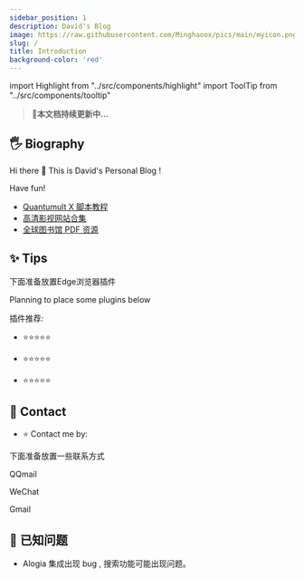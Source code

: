 ```yaml
---
sidebar_position: 1
description: David's Blog
image: https://raw.githubusercontent.com/Minghaoox/pics/main/myicon.png
slug: /
title: Introduction
background-color: 'red'
---
```


import Highlight from "../src/components/highlight"
import ToolTip from "../src/components/tooltip"

> 🚀**本文档持续更新中...**

## 🖐 Biography

Hi there 👋 This is David's Personal Blog !

Have fun!

<ul>
<li>
<Highlight color="#64dd17"> <a style={{color:"white",fontWeight:"bold"}} href="/Guide/Quantumult X脚本教程">Quantumult X 脚本教程</a></Highlight>
</li>
<li>
<Highlight color="#ffd600"><a style={{color:"white",fontWeight:"bold"}}  href="/Resources/在线影视视频网站合集">高清影视网站合集</a></Highlight>
</li>
<li><Highlight style="display:block;" color="#aa00ff"><a style={{color:"white",fontWeight:"bold"}} href="/Resources/全球PDF资源">全球图书馆 PDF 资源</a></Highlight></li>
</ul>

## ✨ Tips

下面准备放置Edge浏览器插件

Planning to place some plugins below

插件推荐:

<!-- - [Imagus](https://microsoftedge.microsoft.com/addons/detail/imagus/elledlbkiggfdkllaphjkmaemdfpdkja) ⭐⭐⭐⭐⭐ -->

- ⭐⭐⭐⭐⭐

<!-- - [Photo Zoom Plus](https://chrome.google.com/webstore/detail/photo-zoom-plus/mgliikamgjonfkmdljhkpbcfjnndoojh) ⭐⭐⭐⭐ -->

- ⭐⭐⭐⭐⭐

<!-- - [PhotoShow](https://chrome.google.com/webstore/detail/photoshow/mgpdnhlllbpncjpgokgfogidhoegebod) ⭐⭐⭐⭐⭐ -->

- ⭐⭐⭐⭐⭐

## 📱 Contact

- ⭐ Contact me by:

下面准备放置一些联系方式

QQmail

WeChat

Gmail

## 🐞 已知问题

- Alogia 集成出现 bug , 搜索功能可能出现问题。

